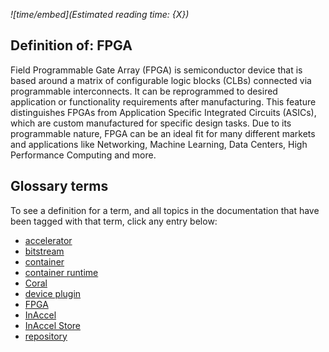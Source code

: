 *![time/embed](Estimated reading time: {X})*

## Definition of: FPGA

Field Programmable Gate Array (FPGA) is semiconductor device that is based
around a matrix of configurable logic blocks (CLBs) connected via programmable
interconnects. It can be reprogrammed to desired application or functionality
requirements after manufacturing. This feature distinguishes FPGAs from
Application Specific Integrated Circuits (ASICs), which are custom manufactured
for specific design tasks. Due to its programmable nature, FPGA can be an ideal
fit for many different markets and applications like Networking, Machine
Learning, Data Centers, High Performance Computing and more.

## Glossary terms

To see a definition for a term, and all topics in the documentation that have
been tagged with that term, click any entry below:

* [accelerator](accelerator.md)
* [bitstream](bitstream.md)
* [container](container.md)
* [container runtime](container-runtime.md)
* [Coral](coral.md)
* [device plugin](device-plugin.md)
* [FPGA](fpga.md)
* [InAccel](inaccel.md)
* [InAccel Store](inaccel-store.md)
* [repository](repository.md)
